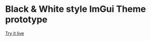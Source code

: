 Black & White style ImGui Theme prototype
===

[Try it live](https://openblack.github.io/openblack-imgui-prototype)
